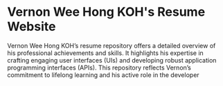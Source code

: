 # Vernon Wee Hong KOH's Resume Website
Vernon Wee Hong KOH’s resume repository offers a detailed overview of his professional achievements and skills. It highlights his expertise in crafting engaging user interfaces (UIs) and developing robust application programming interfaces (APIs). This repository reflects Vernon’s commitment to lifelong learning and his active role in the developer
